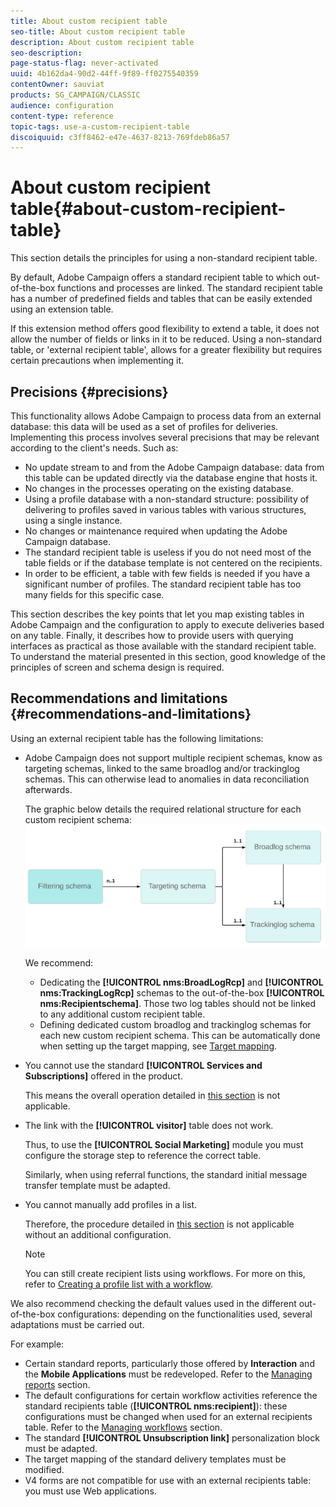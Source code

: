 ```yaml
---
title: About custom recipient table
seo-title: About custom recipient table
description: About custom recipient table
seo-description: 
page-status-flag: never-activated
uuid: 4b162da4-90d2-44ff-9f89-ff0275540359
contentOwner: sauviat
products: SG_CAMPAIGN/CLASSIC
audience: configuration
content-type: reference
topic-tags: use-a-custom-recipient-table
discoiquuid: c3ff8462-e47e-4637-8213-769fdeb86a57
---
```


# About custom recipient table{#about-custom-recipient-table}

This section details the principles for using a non-standard recipient table.

By default, Adobe Campaign offers a standard recipient table to which out-of-the-box functions and processes are linked. The standard recipient table has a number of predefined fields and tables that can be easily extended using an extension table.

If this extension method offers good flexibility to extend a table, it does not allow the number of fields or links in it to be reduced. Using a non-standard table, or 'external recipient table', allows for a greater flexibility but requires certain precautions when implementing it.

## Precisions {#precisions}

This functionality allows Adobe Campaign to process data from an external database: this data will be used as a set of profiles for deliveries. Implementing this process involves several precisions that may be relevant according to the client's needs. Such as:

* No update stream to and from the Adobe Campaign database: data from this table can be updated directly via the database engine that hosts it.
* No changes in the processes operating on the existing database.
* Using a profile database with a non-standard structure: possibility of delivering to profiles saved in various tables with various structures, using a single instance.
* No changes or maintenance required when updating the Adobe Campaign database.
* The standard recipient table is useless if you do not need most of the table fields or if the database template is not centered on the recipients.
* In order to be efficient, a table with few fields is needed if you have a significant number of profiles. The standard recipient table has too many fields for this specific case.

This section describes the key points that let you map existing tables in Adobe Campaign and the configuration to apply to execute deliveries based on any table. Finally, it describes how to provide users with querying interfaces as practical as those available with the standard recipient table. To understand the material presented in this section, good knowledge of the principles of screen and schema design is required.

## Recommendations and limitations {#recommendations-and-limitations}

Using an external recipient table has the following limitations:

* Adobe Campaign does not support multiple recipient schemas, know as targeting schemas, linked to the same broadlog and/or trackinglog schemas. This can otherwise lead to anomalies in data reconciliation afterwards.
 
  The graphic below details the required relational structure for each custom recipient schema:
  ![](assets/custom_recipient_limitation.png)

  We recommend:

  * Dedicating the **[!UICONTROL nms:BroadLogRcp]** and **[!UICONTROL nms:TrackingLogRcp]** schemas to the out-of-the-box **[!UICONTROL nms:Recipientschema]**. Those two log tables should not be linked to any additional custom recipient table.
  * Defining dedicated custom broadlog and trackinglog schemas for each new custom recipient schema. This can be automatically done when setting up the target mapping, see [Target mapping](../../configuration/using/target-mapping.md).

* You cannot use the standard **[!UICONTROL Services and Subscriptions]** offered in the product.

  This means the overall operation detailed in [this section](../../delivery/using/managing-subscriptions.md) is not applicable.

* The link with the **[!UICONTROL visitor]** table does not work.

  Thus, to use the **[!UICONTROL Social Marketing]** module you must configure the storage step to reference the correct table.

  Similarly, when using referral functions, the standard initial message transfer template must be adapted.

* You cannot manually add profiles in a list.

  Therefore, the procedure detailed in [this section](../../platform/using/creating-and-managing-lists.md) is not applicable without an additional configuration.

  >[!NOTE]
  >
  >You can still create recipient lists using workflows. For more on this, refer to [Creating a profile list with a workflow](../../configuration/using/creating-a-profile-list-with-a-workflow.md).

We also recommend checking the default values used in the different out-of-the-box configurations: depending on the functionalities used, several adaptations must be carried out.

For example:

* Certain standard reports, particularly those offered by **Interaction** and the **Mobile Applications** must be redeveloped. Refer to the [Managing reports](../../configuration/using/managing-reports.md) section.
* The default configurations for certain workflow activities reference the standard recipients table (**[!UICONTROL nms:recipient]**): these configurations must be changed when used for an external recipients table. Refer to the [Managing workflows](../../configuration/using/managing-workflows.md) section.
* The standard **[!UICONTROL Unsubscription link]** personalization block must be adapted.
* The target mapping of the standard delivery templates must be modified.
* V4 forms are not compatible for use with an external recipients table: you must use Web applications.

